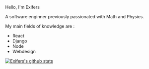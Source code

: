 Hello, I'm Exifers

A software enginner previously passionated with Math and Physics.

My main fields of knowledge are :

- React
- Django
- Node
- Webdesign

[![Exifers's github stats](https://github-readme-stats.vercel.app/api?username=Exifers)](https://github.com/anuraghazra/github-readme-stats)
